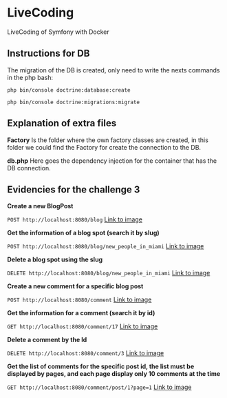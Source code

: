 # LiveCoding
LiveCoding of Symfony with Docker

## Instructions for DB
The migration of the DB is created, only need to write the nexts commands in the php bash:

`php bin/console doctrine:database:create`

`php bin/console doctrine:migrations:migrate`

## Explanation of extra files
**Factory**
Is the folder where the own factory classes are created, in this folder we could find the Factory for create the connection to the DB.

**db.php**
Here goes the dependency injection for the container that has the DB connection.

## Evidencies for the challenge 3
**Create a new BlogPost**

`POST http://localhost:8080/blog`
[Link to image](https://drive.google.com/file/d/1QsHBA_nSeyneA4WXjPQX0g-eZ_o7Tcco/view?usp=share_link)

**Get the information of a blog spot (search it by slug)**

`POST http://localhost:8080/blog/new_people_in_miami`
[Link to image](https://drive.google.com/file/d/1m0Qh8a6CnZlnzpNGUqUR8SWOgponchs3/view?usp=share_link)

**Delete a blog spot using the slug**

`DELETE http://localhost:8080/blog/new_people_in_miami`
[Link to image](https://drive.google.com/file/d/1ZgKBmbpS7a9ZPCNWGhdAc7I9ohHbnVy9/view?usp=share_link)

**Create a new comment for a specific blog post**

`POST http://localhost:8080/comment`
[Link to image](https://drive.google.com/file/d/1pWVI6bD2xc622yFqMpQCMaQ9896Z3wG3/view?usp=share_link)

**Get the information for a comment (search it by id)**

`GET http://localhost:8080/comment/17`
[Link to image](https://drive.google.com/file/d/1WOf0WvD5GrFlMMwEDJsZUSqXLe5hlvDJ/view?usp=share_link)

**Delete a comment by the Id**

`DELETE http://localhost:8080/comment/3`
[Link to image](https://drive.google.com/file/d/1mBtUoeF_Tn_H749XpQlVlY_23uGUHoSo/view?usp=share_link)

**Get the list of comments for the specific post id, the list must be displayed by pages, and each page display only 10 comments at the time**

`GET http://localhost:8080/comment/post/1?page=1`
[Link to image](https://drive.google.com/file/d/1gzsQpfcc0rVF3plV8AoMh2kJtjgYaPGa/view?usp=share_link)